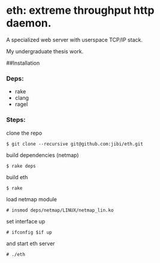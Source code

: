 # eth: extreme throughput http daemon.
A specialized web server with userspace TCP/IP stack.

My undergraduate thesis work.

##Installation
### Deps:

* rake
* clang
* ragel

### Steps:
clone the repo
```
$ git clone --recursive git@github.com:jibi/eth.git
```
build dependencies (netmap)

```
$ rake deps
```

build eth

```
$ rake
```

load netmap module
```
# insmod deps/netmap/LINUX/netmap_lin.ko
```

set interface up

```
# ifconfig $if up
```

and start eth server

```
# ./eth
```

